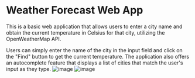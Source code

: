 # Weather Forecast Web App
This is a basic web application that allows users to enter a city name and obtain the current temperature in Celsius for that city, utilizing the OpenWeatherMap API.

Users can simply enter the name of the city in the input field and click on the "Find" button to get the current temperature. The application also offers an autocomplete feature that displays a list of cities that match the user's input as they type.
![image](https://user-images.githubusercontent.com/77195209/220761784-a38c24fb-e897-46c5-8e1d-d25185db2644.png)
![image](https://user-images.githubusercontent.com/77195209/220761860-ab6025d9-cca4-4370-b516-951880555692.png)

